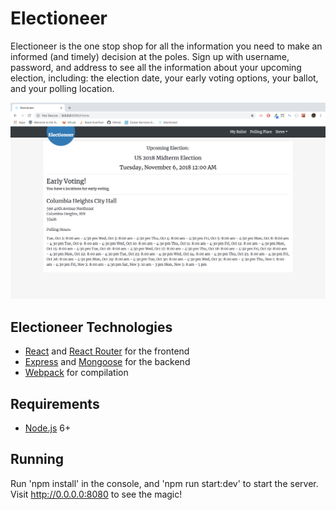# Electioneer

Electioneer is the one stop shop for all the information you need to make an informed (and timely) decision at the poles. Sign up with username, password, and address to see all the information about your upcoming election, including: the election date, your early voting options, your ballot, and your polling location. 

![home](https://github.com/bitze003/Project-3/blob/master/client/public/assets/img/home.png)

## Electioneer Technologies
- [React](https://facebook.github.io/react/) and [React Router](https://reacttraining.com/react-router/) for the frontend
- [Express](http://expressjs.com/) and [Mongoose](http://mongoosejs.com/) for the backend
- [Webpack](https://webpack.github.io/) for compilation

## Requirements

- [Node.js](https://nodejs.org/en/) 6+

## Running
  
Run 'npm install' in the console, and 'npm run start:dev' to start the server. 
Visit http://0.0.0.0:8080 to see the magic!
```
